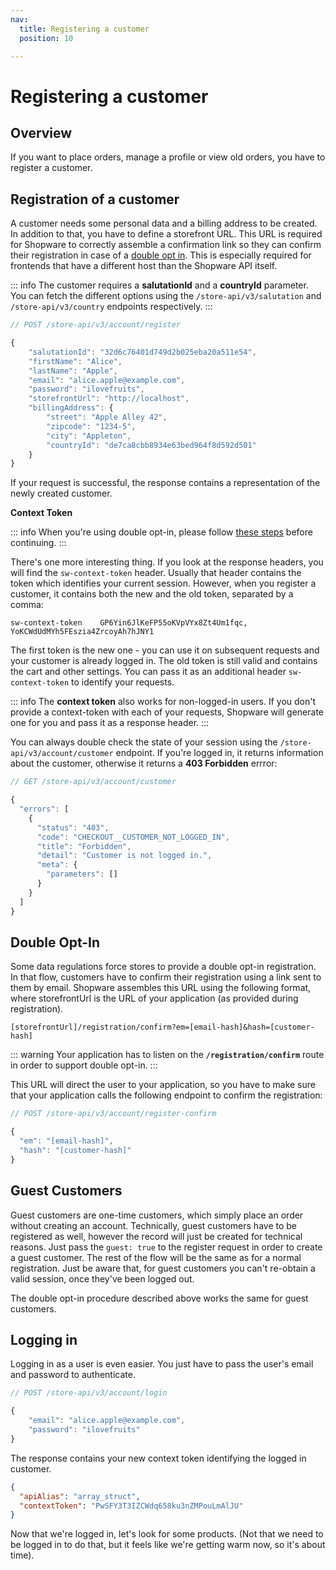 ```yaml
---
nav:
  title: Registering a customer
  position: 10

---
```


# Registering a customer

## Overview

If you want to place orders, manage a profile or view old orders, you have to register a customer.

## Registration of a customer

A customer needs some personal data and a billing address to be created. In addition to that, you have to define a storefront URL. This URL is required for Shopware to correctly assemble a confirmation link so they can confirm their registration in case of a [double opt in](register-a-customer#double-opt-in). This is especially required for frontends that have a different host than the Shopware API itself.

::: info
The customer requires a **salutationId** and a **countryId** parameter. You can fetch the different options using the `/store-api/v3/salutation` and `/store-api/v3/country` endpoints respectively.
:::

```javascript
// POST /store-api/v3/account/register

{
    "salutationId": "32d6c76401d749d2b025eba20a511e54",
    "firstName": "Alice",
    "lastName": "Apple",
    "email": "alice.apple@example.com",
    "password": "ilovefruits",
    "storefrontUrl": "http://localhost",
    "billingAddress": {
        "street": "Apple Alley 42",
        "zipcode": "1234-5",
        "city": "Appleton",
        "countryId": "de7ca8cbb8934e63bed964f8d592d501"
    }
}
```

If your request is successful, the response contains a representation of the newly created customer.

**Context Token**

::: info
When you're using double opt-in, please follow [these steps](register-a-customer#double-opt-in) before continuing.
:::

There's one more interesting thing. If you look at the response headers, you will find the `sw-context-token` header. Usually that header contains the token which identifies your current session. However, when you register a customer, it contains both the new and the old token, separated by a comma:

```text
sw-context-token    GP6Yin6JlKeFP55oKVpVYx8Zt4Um1fqc, YoKCWdUdMYh5FEszia4ZrcoyAh7hJNY1
```

The first token is the new one - you can use it on subsequent requests and your customer is already logged in. The old token is still valid and contains the cart and other settings. You can pass it as an additional header `sw-context-token` to identify your requests.

::: info
The **context token** also works for non-logged-in users. If you don't provide a context-token with each of your requests, Shopware will generate one for you and pass it as a response header.
:::

You can always double check the state of your session using the `/store-api/v3/account/customer` endpoint. If you're logged in, it returns information about the customer, otherwise it returns a **403 Forbidden** errror:

```javascript
// GET /store-api/v3/account/customer

{
  "errors": [
    {
      "status": "403",
      "code": "CHECKOUT__CUSTOMER_NOT_LOGGED_IN",
      "title": "Forbidden",
      "detail": "Customer is not logged in.",
      "meta": {
        "parameters": []
      }
    }
  ]
}
```

## **Double Opt-In**

Some data regulations force stores to provide a double opt-in registration. In that flow, customers have to confirm their registration using a link sent to them by email. Shopware assembles this URL using the following format, where storefrontUrl is the URL of your application \(as provided during registration\).

```http
[storefrontUrl]/registration/confirm?em=[email-hash]&hash=[customer-hash]
```

::: warning
Your application has to listen on the **`/registration/confirm`** route in order to support double opt-in.
:::

This URL will direct the user to your application, so you have to make sure that your application calls the following endpoint to confirm the registration:

```javascript
// POST /store-api/v3/account/register-confirm

{
  "em": "[email-hash]",
  "hash": "[customer-hash]"
}
```

## Guest Customers

Guest customers are one-time customers, which simply place an order without creating an account. Technically, guest customers have to be registered as well, however the record will just be created for technical reasons. Just pass the `guest: true` to the register request in order to create a guest customer. The rest of the flow will be the same as for a normal registration. Just be aware that, for guest customers you can't re-obtain a valid session, once they've been logged out.

The double opt-in procedure described above works the same for guest customers.

## Logging in

Logging in as a user is even easier. You just have to pass the user's email and password to authenticate.

```javascript
// POST /store-api/v3/account/login

{
    "email": "alice.apple@example.com",
    "password": "ilovefruits"
}
```

The response contains your new context token identifying the logged in customer.

```json
{
  "apiAlias": "array_struct",
  "contextToken": "PwSFY3T3IZCWdq658ku3nZMPouLmAlJU"
}
```

Now that we're logged in, let's look for some products. \(Not that we need to be logged in to do that, but it feels like we're getting warm now, so it's about time\).

<PageRef page="search-for-products" />
